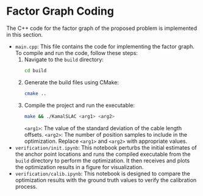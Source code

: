 # Factor Graph Coding
The C++ code for the factor graph of the proposed problem is implemented in this section.
- `main.cpp`: This file contains the code for implementing the factor graph. To compile and run the code, follow these steps:
    1. Navigate to the `build` directory:
        ```bash
        cd build
        ```
    2. Generate the build files using CMake:
        ```bash
        cmake ..
        ```
    3. Compile the project and run the executable:
        ```bash
        make && ./KamalSLAC <arg1> <arg2>
        ```
        `<arg1>`: The value of the standard deviation of the cable length offsets.
        `<arg2>`: The number of position samples to include in the optimization.
        Replace `<arg1>` and `<arg2>` with appropriate values.
- `verification/init.ipynb`: This notebook perturbs the initial estimates of the anchor point locations and runs the compiled executable from the `build` directory to perform the optimization. It then receives and plots the optimization results in a figure for visualization.
- `verification/calib.ipynb`: This notebook is designed to compare the optimization results with the ground truth values to verify the calibration process.
